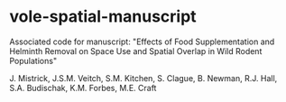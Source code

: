 # vole-spatial-manuscript
Associated code for manuscript: "Effects of Food Supplementation and Helminth Removal on Space Use and Spatial Overlap in Wild Rodent Populations"

J. Mistrick, J.S.M. Veitch, S.M. Kitchen, S. Clague, B. Newman, R.J. Hall, S.A. Budischak, K.M. Forbes, M.E. Craft

